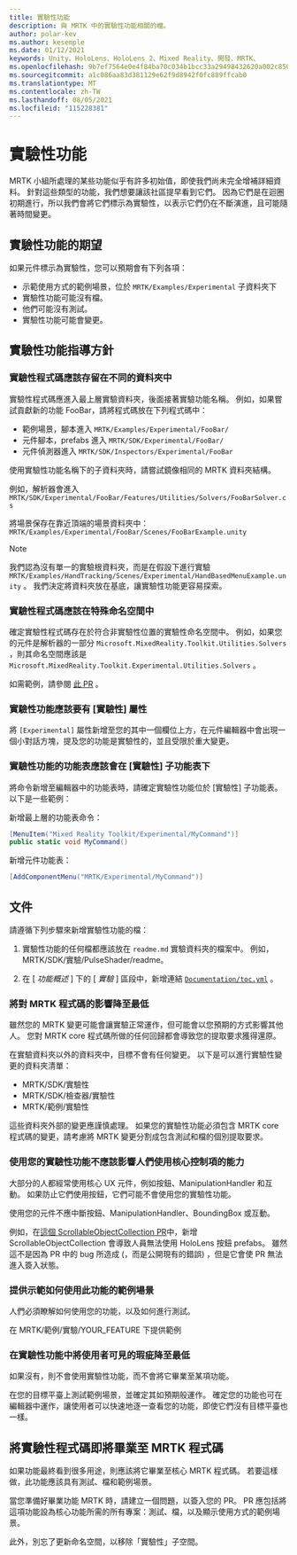 ```yaml
---
title: 實驗性功能
description: 與 MRTK 中的實驗性功能相關的檔。
author: polar-kev
ms.author: kesemple
ms.date: 01/12/2021
keywords: Unity、HoloLens、HoloLens 2、Mixed Reality、開發、MRTK、
ms.openlocfilehash: 9b7ef7564e0e4f84ba70c034b1bcc33a29498432620a002c8509de518dde479c
ms.sourcegitcommit: a1c086aa83d381129e62f9d8942f0fc889ffcab0
ms.translationtype: MT
ms.contentlocale: zh-TW
ms.lasthandoff: 08/05/2021
ms.locfileid: "115228381"
---
```

# <a name="experimental-features"></a>實驗性功能

MRTK 小組所處理的某些功能似乎有許多初始值，即使我們尚未完全增補詳細資料。 針對這些類型的功能，我們想要讓該社區提早看到它們。 因為它們是在迴圈初期進行，所以我們會將它們標示為實驗性，以表示它們仍在不斷演進，且可能隨著時間變更。

## <a name="what-to-expect-from-an-experimental-feature"></a>實驗性功能的期望

如果元件標示為實驗性，您可以預期會有下列各項：

- 示範使用方式的範例場景，位於 `MRTK/Examples/Experimental` 子資料夾下
- 實驗性功能可能沒有檔。
- 他們可能沒有測試。
- 實驗性功能可能會變更。

## <a name="experimental-feature-guidelines"></a>實驗性功能指導方針

### <a name="experimental-code-should-live-in-a-separate-folder"></a>實驗性程式碼應該存留在不同的資料夾中

實驗性程式碼應進入最上層實驗資料夾，後面接著實驗功能名稱。 例如，如果嘗試貢獻新的功能 FooBar，請將程式碼放在下列程式碼中：

- 範例場景，腳本進入 `MRTK/Examples/Experimental/FooBar/`
- 元件腳本，prefabs 進入 `MRTK/SDK/Experimental/FooBar/`
- 元件偵測器進入 `MRTK/SDK/Inspectors/Experimental/FooBar`

使用實驗性功能名稱下的子資料夾時，請嘗試鏡像相同的 MRTK 資料夾結構。

例如，解析器會進入 `MRTK/SDK/Experimental/FooBar/Features/Utilities/Solvers/FooBarSolver.cs`

將場景保存在靠近頂端的場景資料夾中： `MRTK/Examples/Experimental/FooBar/Scenes/FooBarExample.unity`

> [!NOTE]
> 我們認為沒有單一的實驗根資料夾，而是在假設下進行實驗 `MRTK/Examples/HandTracking/Scenes/Experimental/HandBasedMenuExample.unity` 。 我們決定將資料夾放在基底，讓實驗性功能更容易探索。

### <a name="experimental-code-should-be-in-a-special-namespace"></a>實驗性程式碼應該在特殊命名空間中

確定實驗性程式碼存在於符合非實驗性位置的實驗性命名空間中。 例如，如果您的元件是解析器的一部分 `Microsoft.MixedReality.Toolkit.Utilities.Solvers` ，則其命名空間應該是 `Microsoft.MixedReality.Toolkit.Experimental.Utilities.Solvers` 。

如需範例，請參閱 [此 PR](https://github.com/microsoft/MixedRealityToolkit-Unity/pull/4532) 。

### <a name="experimental-features-should-have-an-experimental-attribute"></a>實驗性功能應該要有 [實驗性] 屬性

將 `[Experimental]` 屬性新增至您的其中一個欄位上方，在元件編輯器中會出現一個小對話方塊，提及您的功能是實驗性的，並且受限於重大變更。

### <a name="menus-for-experimental-features-should-go-under-experimental-sub-menu"></a>實驗性功能的功能表應該會在 [實驗性] 子功能表下

將命令新增至編輯器中的功能表時，請確定實驗性功能位於 [實驗性] 子功能表。 以下是一些範例：

新增最上層的功能表命令：

```c#
[MenuItem("Mixed Reality Toolkit/Experimental/MyCommand")]
public static void MyCommand()
```

新增元件功能表：

```c#
[AddComponentMenu("MRTK/Experimental/MyCommand")]
```

## <a name="documentation"></a>文件

請遵循下列步驟來新增實驗性功能的檔：

1. 實驗性功能的任何檔都應該放在 `readme.md` 實驗資料夾的檔案中。 例如，MRTK/SDK/實驗/PulseShader/readme。

1. 在 [ *功能概述* ] 下的 [ *實驗* ] 區段中，新增連結 [`Documentation/toc.yml`](../toc.yml) 。

### <a name="minimize-impact-to-mrtk-code"></a>將對 MRTK 程式碼的影響降至最低

雖然您的 MRTK 變更可能會讓實驗正常運作，但可能會以您預期的方式影響其他人。
您對 MRTK core 程式碼所做的任何回歸都會導致您的提取要求獲得還原。

在實驗資料夾以外的資料夾中，目標不會有任何變更。 以下是可以進行實驗性變更的資料夾清單：

- MRTK/SDK/實驗性
- MRTK/SDK/檢查器/實驗性
- MRTK/範例/實驗性

這些資料夾外部的變更應謹慎處理。 如果您的實驗性功能必須包含 MRTK core 程式碼的變更，請考慮將 MRTK 變更分割成包含測試和檔的個別提取要求。

### <a name="using-your-experimental-feature-should-not-impact-peoples-ability-to-use-core-controls"></a>使用您的實驗性功能不應該影響人們使用核心控制項的能力

大部分的人都經常使用核心 UX 元件，例如按鈕、ManipulationHandler 和互動。 如果防止它們使用按鈕，它們可能不會使用您的實驗性功能。

使用您的元件不應中斷按鈕、ManipulationHandler、BoundingBox 或互動。

例如，在[這個 ScrollableObjectCollection PR](https://github.com/microsoft/MixedRealityToolkit-Unity/pull/6001)中，新增 ScrollableObjectCollection 會導致人員無法使用 HoloLens 按鈕 prefabs。 雖然這不是因為 PR 中的 bug 所造成 (，而是公開現有的錯誤) ，但是它會使 PR 無法進入簽入狀態。

### <a name="provide-an-example-scene-that-demonstrates-how-to-use-the-feature"></a>提供示範如何使用此功能的範例場景

人們必須瞭解如何使用您的功能，以及如何進行測試。

在 MRTK/範例/實驗/YOUR_FEATURE 下提供範例

### <a name="minimize-user-visible-flaws-in-experimental-features"></a>在實驗性功能中將使用者可見的瑕疵降至最低

如果沒有，則不會使用實驗性功能，而不會將它畢業至某項功能。

在您的目標平臺上測試範例場景，並確定其如預期般運作。 確定您的功能也可在編輯器中運作，讓使用者可以快速地逐一查看您的功能，即使它們沒有目標平臺也一樣。

## <a name="graduating-experimental-code-into-mrtk-code"></a>將實驗性程式碼即將畢業至 MRTK 程式碼

如果功能最終看到很多用途，則應該將它畢業至核心 MRTK 程式碼。 若要這樣做，此功能應該具有測試、檔和範例場景。

當您準備好畢業功能 MRTK 時，請建立一個問題，以簽入您的 PR。 PR 應包括將這項功能設為核心功能所需的所有專案：測試、檔，以及顯示使用方式的範例場景。

此外，別忘了更新命名空間，以移除「實驗性」子空間。

